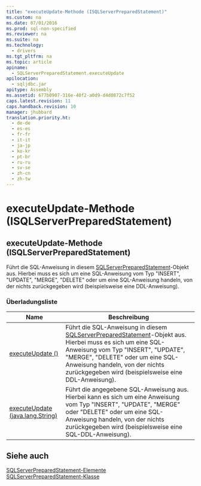 ```yaml
---
title: "executeUpdate-Methode (ISQLServerPreparedStatement)"
ms.custom: na
ms.date: 07/01/2016
ms.prod: sql-non-specified
ms.reviewer: na
ms.suite: na
ms.technology: 
  - drivers
ms.tgt_pltfrm: na
ms.topic: article
apiname: 
  - SQLServerPreparedStatement.executeUpdate
apilocation: 
  - sqljdbc.jar
apitype: Assembly
ms.assetid: 677b0907-316e-40f2-a0d9-d4d0872c7f52
caps.latest.revision: 11
caps.handback.revision: 10
manager: jhubbard
translation.priority.ht: 
  - de-de
  - es-es
  - fr-fr
  - it-it
  - ja-jp
  - ko-kr
  - pt-br
  - ru-ru
  - sv-se
  - zh-cn
  - zh-tw
---
```

# executeUpdate-Methode (ISQLServerPreparedStatement)
    
## executeUpdate\-Methode \(ISQLServerPreparedStatement\)  
 Führt die SQL\-Anweisung in diesem [SQLServerPreparedStatement](../content/SQLServerPreparedStatement-Class.md)\-Objekt aus. Hierbei muss es sich um eine SQL\-Anweisung vom Typ "INSERT", "UPDATE", "MERGE", "DELETE" oder um eine SQL\-Anweisung handeln, von der nichts zurückgegeben wird \(beispielsweise eine DDL\-Anweisung\).  
  
### Überladungsliste  
  
|Name|Beschreibung|  
|----------|------------------|  
|[executeUpdate \(\)](../content/executeUpdate-Method---.md)|Führt die SQL\-Anweisung in diesem [SQLServerPreparedStatement](../content/SQLServerPreparedStatement-Class.md)\-Objekt aus. Hierbei muss es sich um eine SQL\-Anweisung vom Typ "INSERT", "UPDATE", "MERGE", "DELETE" oder um eine SQL\-Anweisung handeln, von der nichts zurückgegeben wird \(beispielsweise eine DDL\-Anweisung\).|  
|[executeUpdate \(java.lang.String\)](../content/executeUpdate-Method--java.lang.String-.md)|Führt die angegebene SQL\-Anweisung aus. Hierbei kann es sich um eine Anweisung vom Typ "INSERT", "UPDATE", "MERGE" oder "DELETE" oder um eine SQL\-Anweisung handeln, von der nichts zurückgegeben wird \(beispielsweise eine SQL\-DDL\-Anweisung\).|  
  
## Siehe auch  
 [SQLServerPreparedStatement-Elemente](../content/SQLServerPreparedStatement-Members.md)   
 [SQLServerPreparedStatement-Klasse](../content/SQLServerPreparedStatement-Class.md)  
  
  